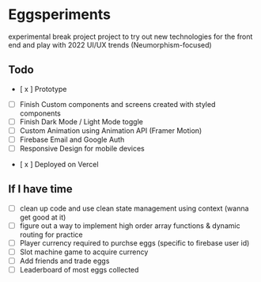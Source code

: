 # Eggsperiments

experimental break project project to try out new technologies for the front end and play with 2022 UI/UX trends (Neumorphism-focused)

## Todo
- [ x ] Prototype
- [ ] Finish Custom components and screens created with styled components 
- [ ] Finish Dark Mode / Light Mode toggle 
- [ ] Custom Animation using Animation API (Framer Motion)
- [ ] Firebase Email and Google Auth
- [ ] Responsive Design for mobile devices
- [ x ] Deployed on Vercel

## If I have time
- [ ] clean up code and use clean state management using context (wanna get good at it)
- [ ] figure out a way to implement high order array functions & dynamic routing for practice 
- [ ] Player currency required to purchse eggs (specific to firebase user id)
- [ ] Slot machine game to acquire currency
- [ ] Add friends and trade eggs
- [ ] Leaderboard of most eggs collected
